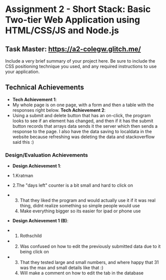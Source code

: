 Assignment 2 - Short Stack: Basic Two-tier Web Application using HTML/CSS/JS and Node.js  
===

## Task Master: https://a2-colegw.glitch.me/
Include a very brief summary of your project here. Be sure to include the CSS positioning technique you used, and any required instructions to use your application.

## Technical Achievements
- **Tech Achievement 1**:
- My whole page is on one page, with a form and then a table with the responses right below.
**Tech Achievement 2**:
- Using a submit and delete button that has an on-click, the program looks to see if an element has changed, and then if it has the submit button records that arrays data sends it the server which then sends a response to the page. I also have the data saving to localdata in the website because refreshing was deleting the data and stackoverflow said this :)

### Design/Evaluation Achievements
- **Design Achievement 1**:
- 1.Kratman
- 2.The "days left" counter is a bit small and hard to click on
- 3. That they liked the program and would actually use it if it was real thing, didnt realize something so simple people would use
  4. Make everything bigger so its easier for ipad or phone use
     
- **Design Achievement 1 (B)**:
- 1. Rothschild
- 2. Was confused on how to edit the previously submitted data due to it being click on
- 3. That they tested large and small numbers, and where happy that 31 was the max and small details like that :)
  4. Will make a comment on how to edit the tab in the database
